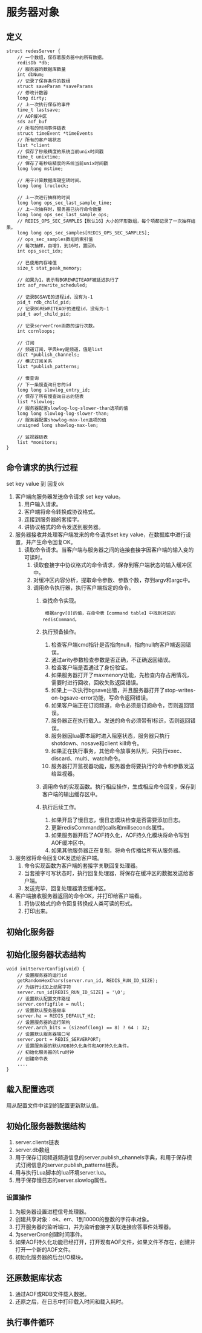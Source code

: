 # 服务器对象

## 定义
```
struct redesServer {
    // 一个数组，保存着服务器中的所有数据。
    redisDb *db;
    // 服务器的数据库数量
    int dbNum;
    // 记录了保存条件的数组
    struct saveParam *saveParams
    // 修改计数器
    long dirty;
    // 上一次执行保存的事件
    time_t lastsave;
    // AOF缓冲区
    sds aof_buf
    // 所有的时间事件链表
    struct timeEvent *timeEvents
    // 所有的客户端状态
    list *client
    // 保存了秒级精度的系统当前unix时间戳
    time_t unixtime;
    // 保存了毫秒级精度的系统当前unix时间戳
    long long mstime;
    
    // 用于计算数据库键空转时间。
    long long lruclock;
    
    // 上一次进行抽样的时间
    long long ops_sec_last_sample_time;
    // 上一次抽样时，服务器已执行命令数量
    long long ops_sec_last_sample_ops;
    // REDIS_OPS_SEC_SAMPLES【默认16】大小的环形数组，每个项都记录了一次抽样结果。
    long long ops_sec_samples[REDIS_OPS_SEC_SAMPLES];
    // ops_sec_samples数组的索引值
    // 每次抽样，自增1，到16时，置回0。
    int ops_sect_idx;
    
    // 已使用内存峰值
    size_t stat_peak_memory;
    
    // 如果为1，表示有BGREWRITEAOF被延迟执行了
    int aof_rewrite_scheduled;
    
    // 记录BGSAVE的进程id，没有为-1
    pid_t rdb_child_pid;
    // 记录BGREWRITEAOF的进程id，没有为-1
    pid_t aof_child_pid;
    
    // 记录serverCron函数的运行次数。
    int cornloops;
    
    // 订阅
    // 频道订阅，字典key是频道，值是list
    dict *publish_channels;
    // 模式订阅关系
    list *publish_patterns;
    
    // 慢查询
    // 下一条慢查询日志的id
    long long slowlog_entry_id;
    // 保存了所有慢查询日志的链表
    list *slowlog;
    // 服务器配置slowlog-log-slower-than选项的值
    long long slowlog-log-slower-than;
    // 服务器配置showlog-max-len选项的值
    unsigned long showlog-max-len;
    
    // 监视器链表
    list *monitors;
}
```

## 命令请求的执行过程
set key value 到 回复ok
1. 客户端向服务器发送命令请求 set key value。
    1. 用户输入请求。
    2. 客户端将命令转换成协议格式。
    3. 连接到服务器的套接字。
    4. 讲协议格式的命令发送到服务器。
2. 服务器接收并处理客户端发来的命令请求set key value，在数据库中进行设置，并产生命令回复OK。
    1. 读取命令请求。当客户端与服务器之间的连接套接字因客户端的输入变的可读时。
        1. 读取套接字中协议格式的命令请求，保存到客户端状态的输入缓冲区中。
        2. 对缓冲区内容分析，提取命令参数、参数个数，存到argv和argc中。
        3. 调用命令执行器，执行客户端指定的命令。
            1. 查找命令实现。

                    根据argv[0]的值，在命令表【command table】中找到对应的redisCommand。
            2. 执行预备操作。
                1. 检查客户端cmd指针是否指向null，指向null向客户端返回错误。
                2. 通过arity参数检查参数是否正确，不正确返回错误。
                3. 检查客户端是否通过了身份验证。
                4. 如果服务器打开了maxmenory功能，先检查内存占用情况，需要时进行回收，回收失败返回错误。
                5. 如果上一次执行bgsave出错，并且服务器打开了stop-writes-on-bgsave-error功能，写命令返回错误。
                6. 如果客户端正在订阅频道，命令必须是订阅命令，否则返回错误。
                7. 服务器正在执行载入。发送的命令必须带有l标识，否则返回错误。
                8. 服务器因lua脚本超时进入阻塞状态，服务器只执行shotdown、nosave和client kill命令。
                9. 如果正在执行事务，其他命令放事务队列，只执行exec、discard、multi、watch命令。
                10. 服务器打开监视器功能，服务器会将要执行的命令和参数发送给监视器。
            3. 调用命令的实现函数。执行相应操作，生成相应命令回复，保存到客户端的输出缓存区中。
            4. 执行后续工作。
                1. 如果开启了慢日志，慢日志模块检查是否需要添加日志。
                2. 更新redisCommand的calls和millseconds属性。
                3. 如果服务器开启了AOF持久化，AOF持久化模块将命令写到AOF缓冲区中。
                4. 如果其他服务器正在复制，将命令传播给所有从服务器。
3. 服务器将命令回复OK发送给客户端。
    1. 命令实现函数为客户端的套接字关联回复处理器。
    2. 当套接字可写状态时，执行回复处理器，将保存在缓冲区的数据发送给客户端。
    3. 发送完毕，回复处理器清空缓冲区。
4. 客户端接收服务器返回的命令OK，并打印给客户端看。
    1. 将协议格式的命令回复转换成人类可读的形式。
    2. 打印出来。

    
## 初始化服务器

## 初始化服务器状态结构
```
void initServerConfig(void) {
    // 设置服务器的运行id
    getRandomHexChars(server.run_id, REDIS_RUN_ID_SIZE);
    // 为运行id加上结尾字符
    server.run_id[REDIS_RUN_ID_SIZE] = '\0';
    // 设置默认配置文件路径
    server.configfile = null;
    // 设置默认服务器频率
    server.hz = REDIS_DEFAULT_HZ;
    // 设置服务器的运行架构
    server.arch_bits = (sizeof(long) == 8) ? 64 : 32;
    // 设置默认服务器端口号
    server.port = REDIS_SERVERPORT;
    // 设置服务器的默认RDB持久化条件和AOF持久化条件。
    // 初始化服务器的lru时钟
    // 创建命令表
    ....
}
```

## 载入配置选项
用从配置文件中读到的配置更新默认值。

## 初始化服务器数据结构
1. server.clients链表
2. server.db数组
3. 用于保存订阅频道频道信息的server.publish_channels字典，和用于保存模式订阅信息的server.publish_patterns链表。
4. 用与执行Lua脚本的lua环境server.lua。
5. 用于保存慢日志的server.slowlog属性。

### 设置操作
1. 为服务器设置进程信号处理器。
2. 创建共享对象：ok、err、1到10000的整数的字符串对象。
3. 打开服务器的监听端口，并为监听套接字关联连接应答事件处理器。
4. 为serverCron创建时间事件。
5. 如果AOF持久化功能已经打开，打开现有AOF文件，如果文件不存在，创建并打开一个新的AOF文件。
6. 初始化服务器的后台I/O模块。

## 还原数据库状态
1. 通过AOF或RDB文件载入数据。
2. 还原之后，在日志中打印载入时间和载入耗时。

## 执行事件循环
